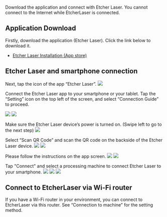 Download the application and connect with Etcher Laser. You cannot connect to the Internet while EtcherLaser is connected.

## Application Download
Firstly, download the application (Etcher Laser). Click the link below to download it.

- [Etcher Laser Installation (App store)](https://www.smartdiys.com)

## Etcher Laser and smartphone connection
Next, tap the icon of the app “Etcher Laser”.
<img src="./images/software_setup_mobile_1.png">

Connect the Etcher Laser app to your smartphone or your tablet.
Tap the “Setting” icon on the top left of the screen, and select “Connection Guide” to proceed.

<img src="./images/software_setup_mobile_2.jpg">
<img src="./images/software_setup_mobile_3.jpg">


Make sure the Etcher Laser device’s power is turned on. (Swipe left to go to the next step)
<img src="./images/software_setup_mobile_4.jpg">

Select “Scan QR Code” and scan the QR code on the backside of the Etcher Laser device.
<img src="./images/software_setup_mobile_5.jpg">
<img src="./images/software_setup_mobile_6.jpg">

Please follow the instructions on the app screen.
<img src="./images/software_setup_mobile_7.jpg">
<img src="./images/software_setup_mobile_8.jpg">

Tap "Connect" and select a processing machine to connect Etcher Laser to your smartphone.
<img src="./images/software_setup_mobile_9.jpg">
<img src="./images/software_setup_mobile_10.jpg">
<img src="./images/software_setup_mobile_13.jpg">

## Connect to EtcherLaser via Wi-Fi router
If you have a Wi-Fi router in your environment, you can connect to EtcherLaser via this router. See “Connection to machine” for the setting method.

